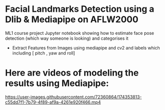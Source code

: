 # Facial Landmarks Detection using a Dlib & Mediapipe on AFLW2000
ML1 course project
Jupyter notebook showing how to estimate face pose detection (which way someone is looking) and categorises it
- Extract Features from Images using mediapipe and cv2 and labels which including [ pitch , yaw and roll]

# Here are videos of modeling the results using Mediapipe:

https://user-images.githubusercontent.com/72360864/174353813-c55dd7f1-7b79-4f89-af9a-4261e920f466.mp4

